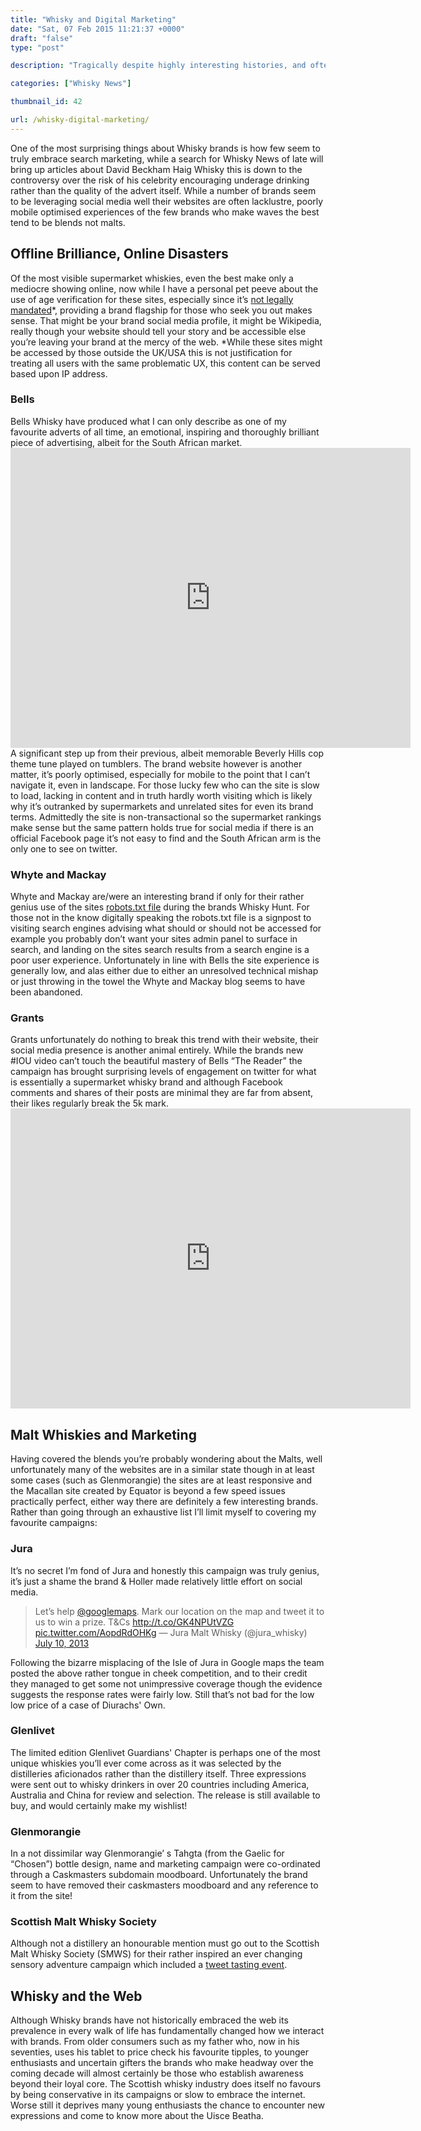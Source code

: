 ```yaml
---
title: "Whisky and Digital Marketing"
date: "Sat, 07 Feb 2015 11:21:37 +0000"
draft: "false"
type: "post"

description: "Tragically despite highly interesting histories, and often excellent offline marketing very few Scotch Whisky brands have embraced digital marketing in the way that American Whiskey brands have. From basic UX and speed website fixes to thin and inaccessible content this conservative approach deprives many drinkers access to the brands and tipples they would likely come to love"

categories: ["Whisky News"]

thumbnail_id: 42

url: /whisky-digital-marketing/
---
```


One of the most surprising things about Whisky brands is how few seem to truly embrace search marketing, while a search for Whisky News of late will bring up articles about David Beckham Haig Whisky this is down to the controversy over the risk of his celebrity encouraging underage drinking rather than the quality of the advert itself. While a number of brands seem to be leveraging social media well their websites are often lacklustre, poorly mobile optimised experiences of the few brands who make waves the best tend to be blends not malts.
<h2>Offline Brilliance, Online Disasters</h2>
Of the most visible supermarket whiskies, even the best make only a mediocre showing online, now while I have a personal pet peeve about the use of age verification for these sites, especially since it’s <a href="http://joelhughes.com/2013/09/08/are-age-verification-tools-on-brewery-websites-legally-required/">not legally mandated</a>*, providing a brand flagship for those who seek you out makes sense. That might be your brand social media profile, it might be Wikipedia, really though your website should tell your story and be accessible else you’re leaving your brand at the mercy of the web.
*While these sites might be accessed by those outside the UK/USA this is not justification for treating all users with the same problematic UX, this content can be served based upon IP address.
<h3>Bells</h3>
Bells Whisky have produced what I can only describe as one of my favourite adverts of all time, an emotional, inspiring and thoroughly brilliant piece of advertising, albeit for the South African market.
<div class="video-container" itemprop="video" itemscope="" itemtype="http://schema.org/VideoObject"><iframe width="640" height="480" src="https://www.youtube.com/embed/VteDp3IK-60" frameborder="0" allowfullscreen="allowfullscreen"></iframe></div>
A significant step up from their previous, albeit memorable Beverly Hills cop theme tune played on tumblers. The brand website however is another matter, it’s poorly optimised, especially for mobile to the point that I can’t navigate it, even in landscape. For those lucky few who can the site is slow to load, lacking in content and in truth hardly worth visiting which is likely why it’s outranked by supermarkets and unrelated sites for even its brand terms. Admittedly the site is non-transactional so the supermarket rankings make sense but the same pattern holds true for social media if there is an official Facebook page it’s not easy to find and the South African arm is the only one to see on twitter.
<h3>Whyte and Mackay</h3>
Whyte and Mackay are/were an interesting brand if only for their rather genius use of the sites <a href="http://www.malcolmcoles.co.uk/blog/whisky-hidden-in-robots-txt-file/">robots.txt file</a> during the brands Whisky Hunt. For those not in the know digitally speaking the robots.txt file is a signpost to visiting search engines advising what should or should not be accessed for example you probably don’t want your sites admin panel to surface in search, and landing on the sites search results from a search engine is a poor user experience. Unfortunately in line with Bells the site experience is generally low, and alas either due to either an unresolved technical mishap or just throwing in the towel the Whyte and Mackay blog seems to have been abandoned.
<h3>Grants</h3>
Grants unfortunately do nothing to break this trend with their website, their social media presence is another animal entirely. While the brands new #IOU video can’t touch the beautiful mastery of Bells “The Reader” the campaign has brought surprising levels of engagement on twitter for what is essentially a supermarket whisky brand and although Facebook comments and shares of their posts are minimal they are far from absent, their likes regularly break the 5k mark.
<div class="video-container" itemprop="video" itemscope="" itemtype="http://schema.org/VideoObject"><iframe width="640" height="480" src="https://www.youtube.com/embed/yoP8uxRsIm8 " frameborder="0" allowfullscreen="allowfullscreen"></iframe></div>
<h2>Malt Whiskies and Marketing</h2>
Having covered the blends you’re probably wondering about the Malts, well unfortunately many of the websites are in a similar state though in at least some cases (such as Glenmorangie) the sites are at least responsive and the Macallan site created by Equator is beyond a few speed issues practically perfect, either way there are definitely a few interesting brands. Rather than going through an exhaustive list I’ll limit myself to covering my favourite campaigns:
<h3>Jura</h3>
It’s no secret I’m fond of Jura and honestly this campaign was truly genius, it’s just a shame the brand &amp; Holler made relatively little effort on social media.
<blockquote class="twitter-tweet" lang="en">Let’s help <a href="https://twitter.com/googlemaps">@googlemaps</a>. Mark our location on the map and tweet it to us to win a prize. T&amp;Cs <a href="http://t.co/GK4NPUtVZG">http://t.co/GK4NPUtVZG</a> <a href="http://t.co/AopdRdOHKg">pic.twitter.com/AopdRdOHKg</a>
— Jura Malt Whisky (@jura_whisky) <a href="https://twitter.com/jurawhisky/status/354978158782586880">July 10, 2013</a></blockquote>
<script async="" src="//platform.twitter.com/widgets.js" charset="utf-8"></script>
Following the bizarre misplacing of the Isle of Jura in Google maps the team posted the above rather tongue in cheek competition, and to their credit they managed to get some not unimpressive coverage though the evidence suggests the response rates were fairly low. Still that’s not bad for the low low price of a case of Diurachs' Own.
<h3>Glenlivet</h3>
The limited edition Glenlivet Guardians' Chapter is perhaps one of the most unique whiskies you’ll ever come across as it was selected by the distilleries aficionados rather than the distillery itself. Three expressions were sent out to whisky drinkers in over 20 countries including America, Australia and China for review and selection. The release is still available to buy, and would certainly make my wishlist!
<h3>Glenmorangie</h3>
In a not dissimilar way Glenmorangie’ s Tahgta (from the Gaelic for “Chosen”) bottle design, name and marketing campaign were co-ordinated through a Caskmasters subdomain moodboard. Unfortunately the brand seem to have removed their caskmasters moodboard and any reference to it from the site!
<h3>Scottish Malt Whisky Society</h3>
Although not a distillery an honourable mention must go out to the Scottish Malt Whisky Society (SMWS) for their rather inspired an ever changing sensory adventure campaign which included a <a href="http://www.greatdrams.com/tasting-smws-sensory-adventure-tweet-tasting/">tweet tasting event</a>.
<h2>Whisky and the Web</h2>
Although Whisky brands have not historically embraced the web its prevalence in every walk of life has fundamentally changed how we interact with brands. From older consumers such as my father who, now in his seventies, uses his tablet to price check his favourite tipples, to younger enthusiasts and uncertain gifters the brands who make headway over the coming decade will almost certainly be those who establish awareness beyond their loyal core. The Scottish whisky industry does itself no favours by being conservative in its campaigns or slow to embrace the internet. Worse still it deprives many young enthusiasts the chance to encounter new expressions and come to know more about the Uisce Beatha.
